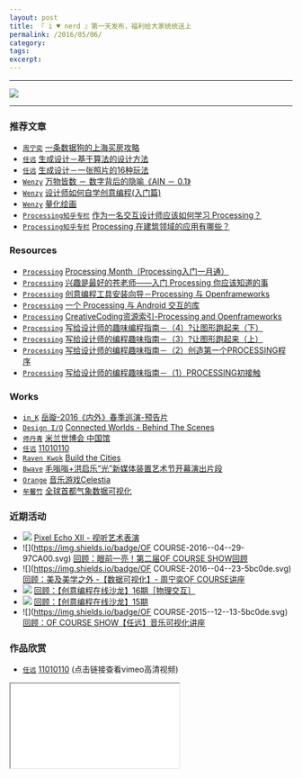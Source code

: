 ```yaml
---
layout: post
title: 『 i ♥ nerd 』第一天发布，福利给大家统统送上
permalink: /2016/05/06/
category: 
tags: 
excerpt:
---
```


---

![](https://coding.net/u/onlylemi/p/img/git/raw/master/inerd.cc3.png)

---


### 推荐文章

* [`周宁奕`](http://mp.weixin.qq.com/profile?src=3×tamp=1462500154&ver=1&signature=UcEWMhWeISQiGpIvonx2sHnKYE6PaiRoxr4zZIuR3sXPtpiX4-EinRIgLz4X-kygn3hKB7UwA2Cocq3sSizvTQ==) [一条数据狗的上海买房攻略](http://mp.weixin.qq.com/s?__biz=MzI2NjI2NDM5Nw==&mid=2247483702&idx=1&sn=77e9a058ce5088d3e41eabb1df8022ed&scene=0#wechat_redirect)
* [`任远`](http://yuanren.cc) [生成设计－基于算法的设计方法](http://mp.weixin.qq.com/s?__biz=MzA4NTc5MDU5OQ==&mid=224291223&idx=1&sn=4ab8918f98594b6d29af098e690770d4&scene=1&srcid=0501um91rEfv75gA9c7KOrKD#wechat_redirect)
* [`任远`](http://yuanren.cc) [生成设计－一张照片的16种玩法](http://mp.weixin.qq.com/s?__biz=MzA4NTc5MDU5OQ==&mid=224458206&idx=1&sn=785299d1d2c1f2522493d53e946bd29e&scene=1&srcid=0501BWgZhYk6mogeZO8k4wFm#wechat_redirect)
* [`Wenzy`](http://wenzy.zcool.com.cn) [万物皆数 － 数字背后的隐喻《AIN － 0.1》](http://mp.weixin.qq.com/s?__biz=MzA5OTgyMDk3Mg==&mid=402154280&idx=1&sn=fe3de2acb22cbdd230c948e029b331b1&scene=4#wechat_redirect)
* [`Wenzy`](http://wenzy.zcool.com.cn) [设计师如何自学创意编程(入门篇)](http://mp.weixin.qq.com/s?__biz=MzA5OTgyMDk3Mg==&mid=403741032&idx=1&sn=ee44ec6514dd89302110e8f2b331ea5b&scene=1&srcid=0501rrXEG9HebvpLB0W0mZEh#wechat_redirect)
* [`Wenzy`](http://wenzy.zcool.com.cn) [量化绘画](http://mp.weixin.qq.com/s?__biz=MzA5OTgyMDk3Mg==&mid=208493482&idx=1&sn=d370378e4fde11d6ee3c776354fa6bb5&scene=1&srcid=0501u5uDmoQS3K3lp376rLfF#wechat_redirect)
* [`Processing知乎专栏`](https://www.zhihu.com/topic/19605971/top-answers) [作为一名交互设计师应该如何学习 Processing？](https://www.zhihu.com/question/22017067)
* [`Processing知乎专栏`](https://www.zhihu.com/topic/19605971/top-answers) [Processing 在建筑领域的应用有哪些？](https://www.zhihu.com/question/23169766)

### Resources

* [`Processing`](http://inerd.cc/resource/#processing) [Processing Month（Processing入门一月通）](https://github.com/vinjn/hudo.it/tree/master/ProcessingMonth)
* [`Processing`](http://inerd.cc/resource/#processing) [兴趣是最好的苍老师——入门 Processing 你应该知道的事](http://tieba.baidu.com/p/3444008850)
* [`Processing`](http://inerd.cc/resource/#processing) [创意编程工具安装向导－Processing 与 Openframeworks](http://mp.weixin.qq.com/s?src=3×tamp=1462288766&ver=1&signature=*vpkPm0M2cJ0O4jcEwPMO1*UocCaEgzlXvgFPQejEOJrHBqhbC9buEhADtG-3Sz*zbMBhb9za4dS9piTH04Ut6k8Z8OhdSWpyyICE62MqGIVieyha8hWX5ffPFXLBCVpaZy9eXdNBD*-*aDK-IFvLFVx2XOZ4XMSp*itO8velmw=)
* [`Processing`](http://inerd.cc/resource/#processing) [一个 Processing 与 Android 交互的库](https://onlylemi.github.io/projects/processing-android-capture/)
* [`Processing`](http://inerd.cc/resource/#processing) [CreativeCoding资源索引-Processing and Openframeworks](http://mp.weixin.qq.com/s?__biz=MzA5OTgyMDk3Mg==&mid=402850288&idx=1&sn=9bd2856a17128c857d2b864293d0f94d&scene=1&srcid=0501e7kowHMil4gj7tQG8hh1#wechat_redirect)
* [`Processing`](http://inerd.cc/resource/#processing) [写给设计师的趣味编程指南－（4）?让图形跑起来（下）](http://mp.weixin.qq.com/s?__biz=MzA5OTgyMDk3Mg==&mid=207605688&idx=1&sn=790074a112e31f4f844e99340e346d4e&scene=1&srcid=0501simQftFT389Wv2GdxEs2#wechat_redirect)
* [`Processing`](http://inerd.cc/resource/#processing) [写给设计师的编程趣味指南－（3）?让图形跑起来（上）](http://mp.weixin.qq.com/s?__biz=MzA5OTgyMDk3Mg==&mid=206959674&idx=1&sn=e44b7c98b88d88a8f04d500132a93d9d&scene=1&srcid=0501rYGTyyjuBU9ygqolOMIy#wechat_redirect)
* [`Processing`](http://inerd.cc/resource/#processing) [写给设计师的编程趣味指南－（2）创造第一个PROCESSING程序](http://mp.weixin.qq.com/s?__biz=MzA5OTgyMDk3Mg==&mid=206431158&idx=1&sn=c9eaa81b6887f613240dbddf15044872&scene=1&srcid=0501CPaQbvlMemTyy9c4JsDN#wechat_redirect)
* [`Processing`](http://inerd.cc/resource/#processing) [写给设计师的编程趣味指南－（1）PROCESSING初接触](http://mp.weixin.qq.com/s?__biz=MzA5OTgyMDk3Mg==&mid=206393408&idx=1&sn=bdbffc722a7e18cd70d4f6656e0be71d&scene=1&srcid=0501e2enZMCfwEYDlpUAnKcj#wechat_redirect)

### Works

* [`in_K`](http://vjink.com) [岳璇-2016《内外》春季巡演-预告片](http://m.v.qq.com/play/play.html?coverid=&vid=c0186gnd9go&from=timeline&isappinstalled=1)
* [`Design I/O`](http://design-io.com/) [Connected Worlds - Behind The Scenes](https://vimeo.com/131665883)
* [`师丹青`](http://www.shidanqing.com/) [米兰世博会 中国馆](http://v.qq.com/boke/page/l/0/z/l0154nzf24z.html)
* [`任远`](http://yuanren.cc) [11010110](http://yuanren.cc/11010110/)
* [`Raven Kwok`](http://ravenkwok.com/) [Build the Cities](http://www.tudou.com/programs/view/xHAx0LBKaF0/)
* [`Bwave`](http://bwave.org) [毛嗡嗡+洪启乐“光”新媒体装置艺术节开幕演出片段](http://mp.weixin.qq.com/s?__biz=MzA4MjMwMTA5Ng==&mid=2650985231&idx=1&sn=9b9360f684444f36b36b288ad7b99948&scene=0#wechat_redirect)
* [`Orange`](http://orange.imlab.cc/) [音乐游戏Celestia](http://v.youku.com/v_show/id_XNTUyMzU1MjAw.html?from=y1.9-3.1)
* [`牟馨竹`](http://laomouer.lofter.com/) [全球首都气象数据可视化](http://v.youku.com/v_show/id_XOTY0OTM0NDIw.html?from=y1.7-1.2)

### 近期活动

* ![](https://img.shields.io/badge/Bwave-2016--05--07-5bc0de.svg) [Pixel Echo XII - 视听艺术表演](http://mp.weixin.qq.com/s?timestamp=1462096117&src=3&ver=1&signature=JS22iDzUst*0wRLpcLAyR3d-n-FnvFUaS6EEfcXw06byEtQ7h*tZVSZlw1m361K6OFnKotBKg4x4iGBEjLVkslN0BmO7GUOwcVX-kiMUu16R40jfpodifBXnvH5yh3I6-9vfu4qlCr5vWIqp1OFUezHkEoqZCEGYH1OwDDuBM5Y=)
* ![](https://img.shields.io/badge/OF COURSE-2016--04--29-97CA00.svg) [回顾：眼前一亮！第二届OF COURSE SHOW回顾](http://mp.weixin.qq.com/s?__biz=MzA4NTc5MDU5OQ==&mid=2665092735&idx=1&sn=0420046b0b2e3234bd70e3736984c452&scene=0#wechat_redirect)
* ![](https://img.shields.io/badge/OF COURSE-2016--04--23-5bc0de.svg) [回顾：美及美学之外 -【数据可视化】- 周宁奕OF COURSE讲座](http://v.youku.com/v_show/id_XMTU0OTc5Nzg1Mg==.html?from=y1.9-3.1)
* ![](https://img.shields.io/badge/创意编程-2015--12--30-5bc0de.svg) [回顾：【创意编程在线沙龙】16期［物理交互］](http://mp.weixin.qq.com/s?timestamp=1462289734&src=3&ver=1&signature=*J4Ky1b0UyLdraru55I2Xa9yq9URMji*FSzgmoxYcR0iiiXqYYaCJHlnP016Sx9GV0jH2iWYQ1KT2c2SBwxaqWSQQ2oH5Gg*nZwe39hvV74VQkNWsLXv41ejhl-CYGRoh0uOwR7WF372eK5P0fHd-hibR75XpZTOWr6bMlI8WsY=)
* ![](https://img.shields.io/badge/创意编程-2015--12--23-5bc0de.svg) [回顾：【创意编程在线沙龙】15期](http://mp.weixin.qq.com/s?timestamp=1462289979&src=3&ver=1&signature=*J4Ky1b0UyLdraru55I2XS0yOgiJzU2QEX1vu9wFnVVVJJQI3lb49IRKIalnLL0RqNpymNoyOC6pIjl8q0RTiTJA9PAk6DPOyvAZcoZIAhVVxARz6VMGnm8QZGpVmmDBJiFQ44ZufSJyKQsU2ZoYkWTwwMfuemyrIc7SSQWbAVg=)
* ![](https://img.shields.io/badge/OF COURSE-2015--12--13-5bc0de.svg) [回顾：OF COURSE SHOW【任远】音乐可视化讲座](http://e.vhall.com/686423389)

### 作品欣赏

* [`任远`](http://yuanren.cc) [11010110](https://vimeo.com/162788192) (点击链接查看vimeo高清视频)

<div class="embed-responsive embed-responsive-16by9">
    <iframe class="embed-responsive-item" src="//player.youku.com/embed/XMTUzMzYzNzI2OA==" allowtransparency="true" allowfullscreen="true"></iframe>
</div>
